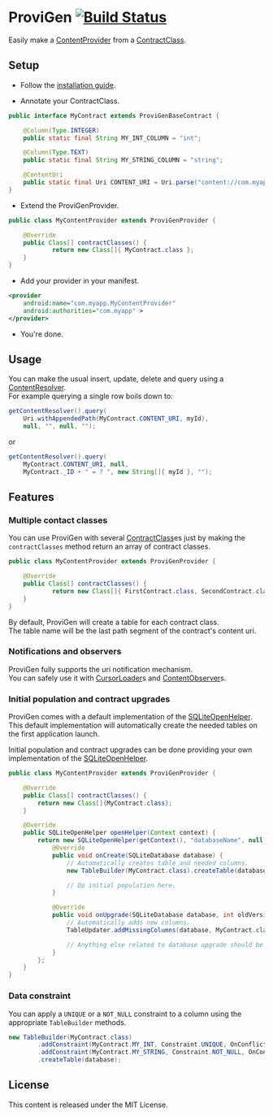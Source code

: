 # ProviGen [![Build Status](https://travis-ci.org/TimotheeJeannin/ProviGen.png?branch=master)](https://travis-ci.org/TimotheeJeannin/ProviGen)

Easily make a [ContentProvider] from a [ContractClass].    

## Setup

* Follow the [installation guide](https://github.com/TimotheeJeannin/ProviGen/wiki/Installation-Guide).

* Annotate your ContractClass.

```java
public interface MyContract extends ProviGenBaseContract {

	@Column(Type.INTEGER)
	public static final String MY_INT_COLUMN = "int";

	@Column(Type.TEXT)
	public static final String MY_STRING_COLUMN = "string";

	@ContentUri
	public static final Uri CONTENT_URI = Uri.parse("content://com.myapp/table_name");
}
```

* Extend the ProviGenProvider.

```java
public class MyContentProvider extends ProviGenProvider {

    @Override
    public Class[] contractClasses() {
            return new Class[]{ MyContract.class };
    }
}
```

* Add your provider in your manifest.

```xml
<provider
    android:name="com.myapp.MyContentProvider"
    android:authorities="com.myapp" >
</provider>
```

* You're done.

## Usage

You can make the usual insert, update, delete and query using a [ContentResolver].    
For example querying a single row boils down to:
```java
getContentResolver().query(	
	Uri.withAppendedPath(MyContract.CONTENT_URI, myId),
	null, "", null, "");
```
or 
```java
getContentResolver().query(
	MyContract.CONTENT_URI, null, 
	MyContract._ID + " = ? ", new String[]{ myId }, "");
```

## Features

### Multiple contact classes

You can use ProviGen with several [ContractClass]es just by making the `contractClasses` method return an array of contract classes.
```java
public class MyContentProvider extends ProviGenProvider {

    @Override
    public Class[] contractClasses() {
            return new Class[]{ FirstContract.class, SecondContract.class };
    }
}
```
By default, ProviGen will create a table for each contract class.     
The table name will be the last path segment of the contract's content uri.

### Notifications and observers

ProviGen fully supports the uri notification mechanism.   
You can safely use it with [CursorLoader]s and [ContentObserver]s.

### Initial population and contract upgrades

ProviGen comes with a default implementation of the [SQLiteOpenHelper].
This default implementation will automatically create the needed tables on the first application launch.

Initial population and contract upgrades can be done providing your own implementation of the [SQLiteOpenHelper].
```java
public class MyContentProvider extends ProviGenProvider {

    @Override
    public Class[] contractClasses() {
        return new Class[]{MyContract.class};
    }

    @Override
    public SQLiteOpenHelper openHelper(Context context) {
        return new SQLiteOpenHelper(getContext(), "databaseName", null, 1) {
            @Override
            public void onCreate(SQLiteDatabase database) {
                // Automatically creates table and needed columns.
                new TableBuilder(MyContract.class).createTable(database);

                // Do initial population here.
            }

            @Override
            public void onUpgrade(SQLiteDatabase database, int oldVersion, int newVersion) {
                // Automatically adds new columns.
                TableUpdater.addMissingColumns(database, MyContract.class);

                // Anything else related to database upgrade should be done here.
            }
        };
    }
}
```

### Data constraint

You can apply a `UNIQUE` or a `NOT_NULL` constraint to a column using the appropriate `TableBuilder` methods.

```java
new TableBuilder(MyContract.class)
        .addConstraint(MyContract.MY_INT, Constraint.UNIQUE, OnConflict.ABORT)
        .addConstraint(MyContract.MY_STRING, Constraint.NOT_NULL, OnConflict.IGNORE)
        .createTable(database);
```

## License

This content is released under the MIT License.

[SQLiteOpenHelper]: https://developer.android.com/reference/android/database/sqlite/SQLiteOpenHelper.html

[ContentObserver]: https://developer.android.com/reference/android/database/ContentObserver.html

[CursorLoader]: http://developer.android.com/reference/android/content/CursorLoader.html

[ContentProvider]: https://developer.android.com/reference/android/content/ContentProvider.html

[ContractClass]: http://developer.android.com/guide/topics/providers/content-provider-basics.html#ContractClasses

[ContentResolver]: https://developer.android.com/reference/android/content/ContentResolver.html
